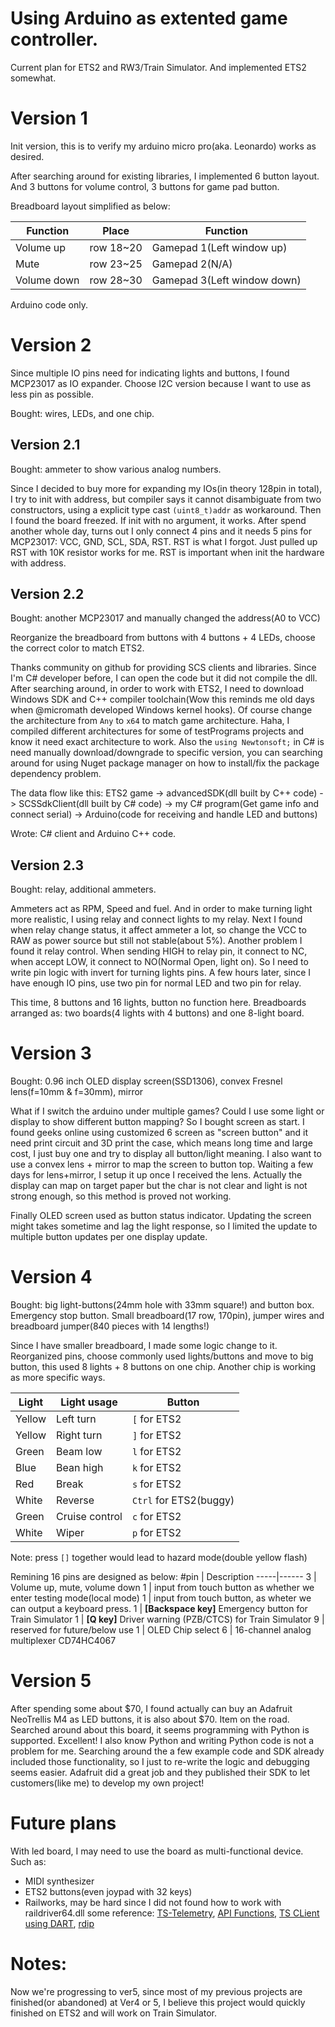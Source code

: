 # Using Arduino as extented game controller.
Current plan for ETS2 and RW3/Train Simulator. And implemented ETS2 somewhat.


# Version 1
Init version, this is to verify my arduino micro pro(aka. Leonardo) works as desired. 

After searching around for existing libraries, I implemented 6 button layout. And 3 buttons for volume control, 3 buttons for game pad button.

Breadboard layout simplified as below:

Function | Place | Function
-----|-----|----
Volume up | row 18~20 | Gamepad 1(Left window up)
Mute | row 23~25 | Gamepad 2(N/A)
Volume down | row 28~30 | Gamepad 3(Left window down)

Arduino code only.

# Version 2
Since multiple IO pins need for indicating lights and buttons, I found MCP23017 as IO expander. Choose I2C version because I want to use as less pin as possible.

Bought: wires, LEDs, and one chip.

## Version 2.1
Bought: ammeter to show various analog numbers.

Since I decided to buy more for expanding my IOs(in theory 128pin in total), I try to init with address, but compiler says it cannot disambiguate from two constructors, using a explicit type cast `(uint8_t)addr` as workaround. Then I found the board freezed. If init with no argument, it works. After spend another whole day, turns out I only connect 4 pins and it needs 5 pins for MCP23017: VCC, GND, SCL, SDA, RST. RST is what I forgot. Just pulled up RST with 10K resistor works for me. RST is important when init the hardware with address.

## Version 2.2
Bought: another MCP23017 and manually changed the address(A0 to VCC)

Reorganize the breadboard from buttons with 4 buttons + 4 LEDs, choose the correct color to match ETS2.

Thanks community on github for providing SCS clients and libraries. Since I'm C# developer before, I can open the code but it did not compile the dll. After searching around, in order to work with ETS2, I need to download Windows SDK and C++ compiler toolchain(Wow this reminds me old days when @micromath developed Windows kernel hooks). Of course change the architecture from `Any` to `x64` to match game architecture. Haha, I compiled different architectures for some of testPrograms projects and know it need exact architecture to work. Also the `using Newtonsoft;` in C# is need manually download/downgrade to specific version, you can searching around for using Nuget package manager on how to install/fix the package dependency problem.

The data flow like this: ETS2 game -> advancedSDK(dll built by C++ code) -> SCSSdkClient(dll built by C# code) -> my C# program(Get game info and connect serial) -> Arduino(code for receiving and handle LED and buttons)

Wrote: C# client and Arduino C++ code.

## Version 2.3
Bought: relay, additional ammeters.

Ammeters act as RPM, Speed and fuel. And in order to make turning light more realistic, I using relay and connect lights to my relay. Next I found when relay change status, it affect ammeter a lot, so change the VCC to RAW as power source but still not stable(about 5%). Another problem I found it relay control. When sending HIGH to relay pin, it connect to NC, when accept LOW, it connect to NO(Normal Open, light on). So I need to write pin logic with invert for turning lights pins. A few hours later, since I have enough IO pins, use two pin for normal LED and two pin for relay.

This time, 8 buttons and 16 lights, button no function here. Breadboards arranged as: two boards(4 lights with 4 buttons) and one 8-light board.

# Version 3
Bought: 0.96 inch OLED display screen(SSD1306), convex Fresnel lens(f=10mm & f=30mm), mirror

What if I switch the arduino under multiple games? Could I use some light or display to show different button mapping? So I bought screen as start. I found geeks online using customized 6 screen as "screen button" and it need print circuit and 3D print the case, which means long time and large cost, I just buy one and try to display all button/light meaning. I also want to use a convex lens + mirror to map the screen to button top. Waiting a few days for lens+mirror, I setup it up once I received the lens. Actually the display can map on target paper but the char is not clear and light is not strong enough, so this method is proved not working.

Finally OLED screen used as button status indicator. Updating the screen might takes sometime and lag the light response, so I limited the update to multiple button updates per one display update.

# Version 4
Bought: big light-buttons(24mm hole with 33mm square!) and button box. Emergency stop button. Small breadboard(17 row, 170pin), jumper wires and breadboard jumper(840 pieces with 14 lengths!)

Since I have smaller breadboard, I made some logic change to it. Reorganized pins, choose commonly used lights/buttons and move to big button, this used 8 lights + 8 buttons on one chip. Another chip is working as more specific ways.

Light | Light usage | Button
-----------|----------|----------
Yellow | Left turn | `[` for ETS2
Yellow | Right turn | `]` for ETS2
Green | Beam low | `l` for ETS2
Blue | Bean high | `k` for ETS2
Red | Break | `s` for ETS2
White | Reverse | `Ctrl` for ETS2(buggy)
Green | Cruise control | `c` for ETS2
White | Wiper | `p` for ETS2

Note: press `[]` together would lead to hazard mode(double yellow flash)

Remining 16 pins are designed as below:
#pin | Description
-----|------
3 | Volume up, mute, volume down
1 | input from touch button as whether we enter testing mode(local mode)
1 | input from touch button, as wheter we can output a keyboard press.
1 | **[Backspace key]** Emergency button for Train Simulator
1 | **[Q key]** Driver warning (PZB/CTCS)  for Train Simulator
9 | reserved for future/below use
1 | OLED Chip select
6 | 16-channel analog multiplexer CD74HC4067

# Version 5
After spending some about $70, I found actually can buy an Adafruit NeoTrellis M4 as LED buttons, it is also about $70. Item on the road. Searched around about this board, it seems programming with Python is supported. Excellent! I also know Python and writing Python code is not a problem for me. Searching around the a few example code and SDK already included those functionality, so I just to re-write the logic and debugging seems easier. Adafruit did a great job and they published their SDK to let customers(like me) to develop my own project!

# Future plans
With led board, I may need to use the board as multi-functional device. Such as: 
- MIDI synthesizer
- ETS2 buttons(even joypad with 32 keys)
- Railworks, may be hard since I did not found how to work with raildriver64.dll some reference: [TS-Telemetry](https://dutchsims.nl/viewtopic.php?f=55&t=415&p=2630&hilit=raildriver64#p2630), [API Functions](https://rail-sim.de/forum/filebase/entry-download/2898-ts2017-raildriver-and-joystick-interface/?fileID=4287), [TS CLient using DART](https://github.com/tnc1997/dart-train-simulator-client/), [rdip](https://github.com/cheesestraws/rdip)

# Notes:
Now we're progressing to ver5, since most of my previous projects are finished(or abandoned) at Ver4 or 5, I believe this project would quickly finished on ETS2 and will work on Train Simulator.